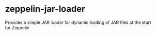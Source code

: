 # zeppelin-jar-loader
Provides a simple JAR loader for dynamic loading of JAR files at the start for Zeppelin

